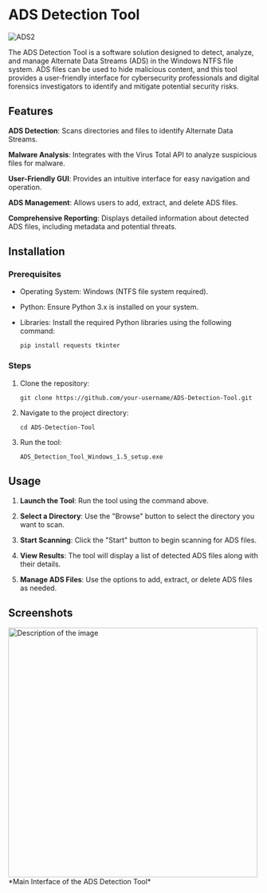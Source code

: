 # ADS Detection Tool
![ADS2](https://github.com/user-attachments/assets/858c9db8-9965-4b64-b247-478df4f9338e)

The ADS Detection Tool is a software solution designed to detect, analyze, and manage Alternate Data Streams (ADS) in the Windows NTFS file system. ADS files can be used to hide malicious content, and this tool provides a user-friendly interface for cybersecurity professionals and digital forensics investigators to identify and mitigate potential security risks.

## Features
**ADS Detection**: Scans directories and files to identify Alternate Data Streams.

**Malware Analysis**: Integrates with the Virus Total API to analyze suspicious files for malware.

**User-Friendly GUI**: Provides an intuitive interface for easy navigation and operation.

**ADS Management**: Allows users to add, extract, and delete ADS files.

**Comprehensive Reporting**: Displays detailed information about detected ADS files, including metadata and potential threats.

## Installation
### Prerequisites
- Operating System: Windows (NTFS file system required).

- Python: Ensure Python 3.x is installed on your system.

- Libraries: Install the required Python libraries using the following command:
    ```
    pip install requests tkinter
    ```
### Steps
1. Clone the repository:
    ```
    git clone https://github.com/your-username/ADS-Detection-Tool.git
    ``` 
3. Navigate to the project directory:
    ```
    cd ADS-Detection-Tool
    ```
5. Run the tool:
    ```
    ADS_Detection_Tool_Windows_1.5_setup.exe
    ```
## Usage
1. **Launch the Tool**: Run the tool using the command above.

2. **Select a Directory**: Use the "Browse" button to select the directory you want to scan.

3. **Start Scanning**: Click the "Start" button to begin scanning for ADS files.

4. **View Results**: The tool will display a list of detected ADS files along with their details.

5. **Manage ADS Files**: Use the options to add, extract, or delete ADS files as needed.

## Screenshots
<img src="ADS_Detection_Tool/img/1.jpg" alt="Description of the image" width="500">
*Main Interface of the ADS Detection Tool*
